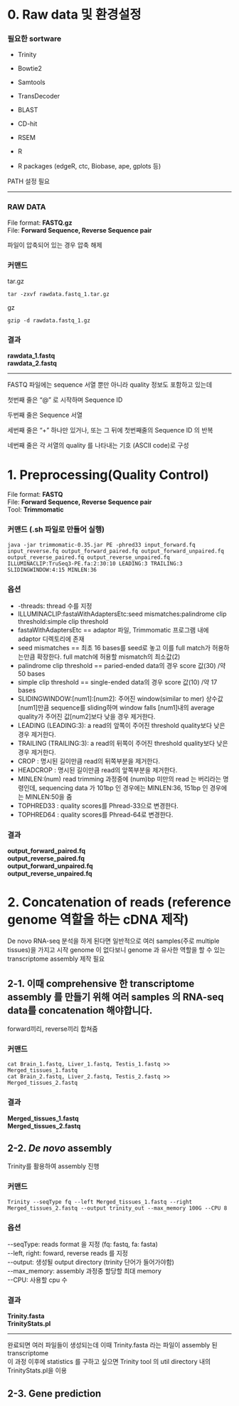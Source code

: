 # **0. Raw data 및 환경설정**
### 필요한 sortware

- Trinity  

- Bowtie2  

- Samtools  

- TransDecoder  

- BLAST  

- CD-hit  

- RSEM  

- R  

- R packages (edgeR, ctc, Biobase, ape, gplots 등)  

PATH 설정 필요  

---
### RAW DATA

File format: **FASTQ.gz**  
File:        **Forward Sequence, Reverse Sequence pair**  

파일이 압축되어 있는 경우 압축 해제

### 커맨드

tar.gz 

    tar -zxvf rawdata.fastq_1.tar.gz

gz 

    gzip -d rawdata.fastq_1.gz

### 결과
**rawdata_1.fastq**  
**rawdata_2.fastq**  

---

FASTQ 파일에는 sequence 서열 뿐만 아니라 quality 정보도 포함하고 있는데  

첫번째 줄은 “@” 로 시작하며 Sequence ID  

두번째 줄은 Sequence 서열  

세번째 줄은 “+” 하나만 있거나, 또는 그 뒤에 첫번째줄의 Sequence ID 의 반복  

네번째 줄은 각 서열의 quality 를 나타내는 기호 (ASCII code)로 구성 

 

# **1. Preprocessing(Quality Control)**

File format: **FASTQ**  
File: **Forward Sequence, Reverse Sequence pair**  
Tool: **Trimmomatic**  

### 커맨드 (.sh 파일로 만들어 실행)

    java -jar trimmomatic-0.35.jar PE -phred33 input_forward.fq input_reverse.fq output_forward_paired.fq output_forward_unpaired.fq output_reverse_paired.fq output_reverse_unpaired.fq ILLUMINACLIP:TruSeq3-PE.fa:2:30:10 LEADING:3 TRAILING:3 SLIDINGWINDOW:4:15 MINLEN:36

### 옵션
- -threads: thread 수를 지정   
- ILLUMINACLIP:fastaWithAdaptersEtc:seed mismatches:palindrome clip threshold:simple clip threshold  
- fastaWithAdaptersEtc == adaptor 파일, Trimmomatic 프로그램 내에 adaptor 디렉토리에 존재  
- seed mismatches == 최초 16 bases를 seed로 놓고 이를 full match가 허용하는만큼 확장한다. full match에 허용할 mismatch의 최소값(2)  
- palindrome clip threshold == paried-ended data의 경우 score 값(30) /약 50 bases  
- simple clip threshold == single-ended data의 경우 score 값(10) /약 17 bases  
- SLIDINGWINDOW:[num1]:[num2]: 주어진 window(similar to mer) 상수값[num1]만큼 sequence를 sliding하며 window falls [num1]내의 average quality가 주어진 값[num2]보다 낮을 경우 제거한다.  
- LEADING (LEADING:3): a read의 앞쪽이 주어진 threshold quality보다 낮은 경우 제거한다.  
- TRAILING (TRAILING:3): a read의 뒤쪽이 주어진 threshold quality보다 낮은 경우 제거한다.  
- CROP : 명시된 길이만큼 read의 뒤쪽부분을 제거한다.  
- HEADCROP : 명시된 길이만큼 read의 앞쪽부분을 제거한다.  
- MINLEN:(num) read trimming 과정중에 (num)bp 미만의 read 는 버리라는 명령인데, sequencing data 가 101bp 인 경우에는 MINLEN:36, 151bp 인 경우에는 MINLEN:50을 줌  
- TOPHRED33 : quality scores를 Phread-33으로 변경한다.  
- TOPHRED64 : quality scores를 Phread-64로 변경한다.  

### 결과
**output_forward_paired.fq**  
**output_reverse_paired.fq**  
**output_forward_unpaired.fq**  
**output_reverse_unpaired.fq**  

# **2. Concatenation of reads (reference genome 역할을 하는 cDNA 제작)**

De novo RNA-seq 분석을 하게 된다면 일반적으로 여러 samples(주로 multiple tissues)을 가지고 시작
genome 이 없다보니 genome 과 유사한 역할을 할 수 있는 transcriptome assembly 제작 필요  

## 2-1. 이때 comprehensive 한 transcriptome assembly 를 만들기 위해 여러 samples 의 RNA-seq data를 concatenation 해야합니다. 

forward끼리, reverse끼리 합쳐줌  

### 커맨드

    cat Brain_1.fastq, Liver_1.fastq, Testis_1.fastq >> Merged_tissues_1.fastq 
    cat Brain_2.fastq, Liver_2.fastq, Testis_2.fastq >> Merged_tissues_2.fastq

### 결과
**Merged_tissues_1.fastq**  
**Merged_tissues_2.fastq**  

## 2-2. *De novo* assembly
Trinity를 활용하여 assembly 진행

### 커맨드

    Trinity --seqType fq --left Merged_tissues_1.fastq --right Merged_tissues_2.fastq --output trinity_out --max_memory 100G --CPU 8

### 옵션
--seqType:  reads format 을 지정 (fq: fastq, fa: fasta)  
--left, right: foward, reverse reads 를 지정  
--output: 생성될 output directory (trinity 단어가 들어가야함)  
--max_memory:  assembly 과정중 할당할 최대 memory  
--CPU:  사용할 cpu 수  

### 결과
**Trinity.fasta**  
**TrinityStats.pl**  

---

완료되면 여러 파일들이 생성되는데 이때  Trinity.fasta 라는 파일이 assembly 된 transcriptome  
이 과정 이후에 statistics 를 구하고 싶으면 Trinity tool 의 util directory 내의 TrinityStats.pl을 이용  

## 2-3. Gene prediction